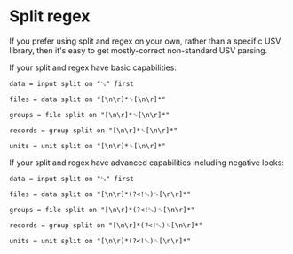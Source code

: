 # Split regex

If you prefer using split and regex on your own, rather than a specific USV library, then it's easy to get mostly-correct non-standard USV parsing.

If your split and regex have basic capabilities:

```regex
data = input split on "␗" first

files = data split on "[\n\r]*␜[\n\r]*"

groups = file split on "[\n\r]*␝[\n\r]*"

records = group split on "[\n\r]*␞[\n\r]*"

units = unit split on "[\n\r]*␟[\n\r]*"
```

If your split and regex have advanced capabilities including negative looks:

```regex
data = input split on "␗" first

files = data split on "[\n\r]*(?<!␛)␜[\n\r]*"

groups = file split on "[\n\r]*(?<!␛)␝[\n\r]*"

records = group split on "[\n\r]*(?<!␛)␞[\n\r]*"

units = unit split on "[\n\r]*(?<!␛)␟[\n\r]*"
```

